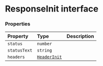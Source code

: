 # ResponseInit interface










### Properties

| Property	   | Type	| Description|
|:-------------|:-------|:-----------|
|`status`      | `number` |  |
|`statusText`      | `string` |  |
|`headers`      | [`HeaderInit`](../whatwg-fetch/whatwg-fetch-module.md#types) |  |





